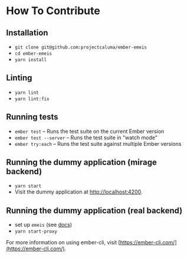 # How To Contribute

## Installation

- `git clone git@github.com:projectcaluma/ember-emeis`
- `cd ember-emeis`
- `yarn install`

## Linting

* `yarn lint`
* `yarn lint:fix`

## Running tests

- `ember test` – Runs the test suite on the current Ember version
- `ember test --server` – Runs the test suite in "watch mode"
- `ember try:each` – Runs the test suite against multiple Ember versions

## Running the dummy application (mirage backend)

- `yarn start`
- Visit the dummy application at [http://localhost:4200](http://localhost:4200).

## Running the dummy application (real backend)

- set up `emeis` (see [docs](https://github.com/projectcaluma/emeis))
- `yarn start-proxy`

For more information on using ember-cli, visit [https://ember-cli.com/](https://ember-cli.com/).
